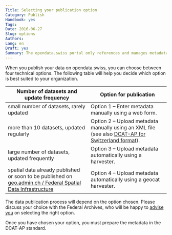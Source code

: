 ```yaml
---
Title: Selecting your publication option
Category: Publish
Handbook: yes
Tags:
Date: 2016-06-27
Slug: options
Authors:
Lang: en
Draft: yes
Summary: The opendata.swiss portal only references and manages metadata. The primary data, as well as responsibility for publishing them, remain with the data supplier. The Federal Archives operate the portal, and also support and coordinate data publication.
---
```


When you publish your data on opendata.swiss, you can choose between four technical options. The following table will help you decide which option is best suited to your organization.

| Number of datasets and update frequency | Option for publication |
|-----------------------------------------|------------------------|
| small number of datasets, rarely updated | Option 1 – Enter metadata manually using a web form. |
| more than 10 datasets, updated regularly | Option 2 – Upload metadata manually using an XML file (see also [DCAT-AP for Switzerland format](/en/library/ch-dcat-ap)). |
| large number of datasets, updated frequently | Option 3 – Upload metadata automatically using a harvester. |
| spatial data already published or soon to be published on [geo.admin.ch / Federal Spatial Data Infrastructure](http://www.geo.admin.ch/internet/geoportal/en/home/geoadmin/mission/bgdi.html) | Option 4 – Upload metadata automatically using a geocat harvester. |

The data publication process will depend on the option chosen. Please discuss your choice with the Federal Archives, who will be happy to [advise you](mailto:opendata@bar.admin.ch) on selecting the right option.

Once you have chosen your option, you must prepare the metadata in the DCAT-AP standard.
